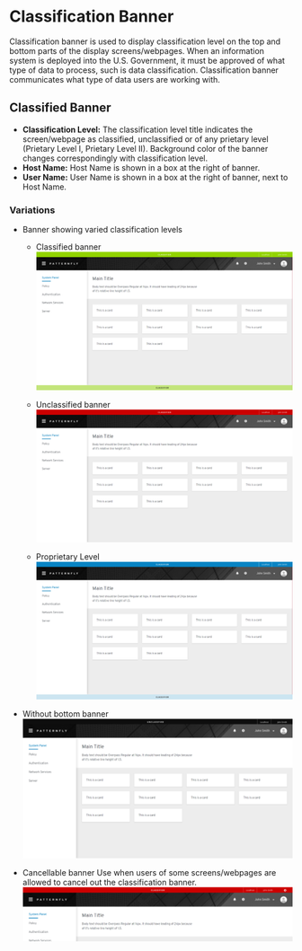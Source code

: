 # Classification Banner

Classification banner is used to display classification level on the top and bottom parts of the display screens/webpages. When an information system is deployed into the U.S. Government, it must be approved of what type of data to process, such is data classification. Classification banner communicates what type of data users are working with. 

## Classified Banner
<!-- ![Title of Image](img/image-name-goes-here.jpg) -->
* **Classification Level:** The classification level title indicates the screen/webpage as classified, unclassified or of any prietary level (Prietary Level I, Prietary Level II). Background color of the banner changes correspondingly with classification level.
* **Host Name:** Host Name is shown in a box at the right of banner.
* **User Name:** User Name is shown in a box at the right of banner, next to Host Name.

### Variations

* Banner showing varied classification levels
  - Classified banner
  ![](img/green.png)

  - Unclassified banner
  ![](img/red.png)

  - Proprietary Level
  ![](img/blue.png)

* Without bottom banner
![](img/black.png)

* Cancellable banner
Use when users of some screens/webpages are allowed to cancel out the classification banner.
![](img/red_close.png)
